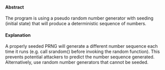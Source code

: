 #### Abstract
The program is using a pseudo random number generator with seeding (initial state) that will produce a deterministic sequence of numbers.

#### Explanation
A properly seeded PRNG will generate a different number sequence each time it runs (e.g. call srandom() before invoking the random function). This prevents potential attackers to predict the number sequence generated. Alternatively, use random number generators that cannot be seeded.
